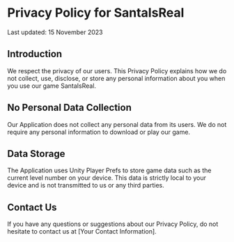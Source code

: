 # Privacy Policy for SantaIsReal

Last updated: 15 November 2023

## Introduction

We respect the privacy of our users. This Privacy Policy explains how we do not collect, use, disclose, or store any personal information about you when you use our game SantaIsReal.

## No Personal Data Collection

Our Application does not collect any personal data from its users. We do not require any personal information to download or play our game.

## Data Storage

The Application uses Unity Player Prefs to store game data such as the current level number on your device. This data is strictly local to your device and is not transmitted to us or any third parties.

## Contact Us

If you have any questions or suggestions about our Privacy Policy, do not hesitate to contact us at [Your Contact Information].

